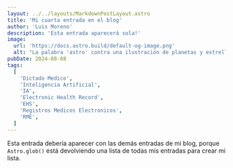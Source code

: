 ```yaml
---
layout: ../../layouts/MarkdownPostLayout.astro
title: 'Mi cuarta entrada en el blog'
author: 'Luis Moreno'
description: 'Esta entrada aparecerá sola!'
image:
  url: 'https://docs.astro.build/default-og-image.png'
  alt: "La palabra 'astro' contra una ilustración de planetas y estrellas."
pubDate: 2024-08-08
tags:
  [
    'Dictado Medico',
    'Inteligencia Artificial',
    'IA',
    'Electronic Health Record',
    'EHS',
    'Registros Medicos Electronicos',
    'RME',
  ]
---
```


Esta entrada debería aparecer con las demás entradas de mi blog, porque `Astro.glob()` está devolviendo una lista de todas mis entradas para crear mi lista.
